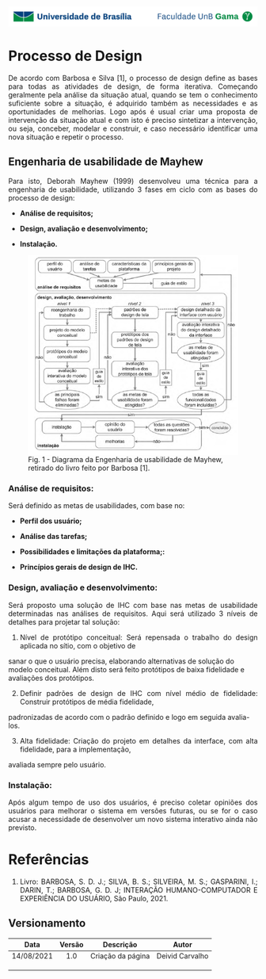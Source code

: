![UnB](img/unb.jpg)

# Processo de Design

<p align = "justify">De acordo com Barbosa e Silva [1], o processo de design define as bases para todas as atividades de design, de forma iterativa.
Começando geralmente pela análise da situação atual, quando se tem o conhecimento suficiente sobre a situação, 
é adquirido também as necessidades e as oportunidades de melhorias. Logo após é usual criar uma proposta de intervenção da situação atual e com isto é preciso sintetizar a intervenção,
ou seja, conceber, modelar e construir, e caso necessário identificar uma nova situação e repetir o processo.</p>

## Engenharia de usabilidade de Mayhew

<p align = "justify">Para isto, Deborah Mayhew (1999) desenvolveu uma técnica para a engenharia de usabilidade, 
utilizando 3 fases em ciclo com as bases do processo de design:</p>

- <p align = "justify"><b>Análise de requisitos;</b></p>

- <p align = "justify"><b>Design, avaliação e desenvolvimento;</b></p>

- <p align = "justify"><b>Instalação.</b></p>

<figure>
<img align=center width="700" src="img/may.png">
<br>
<figcaption>Fig. 1 - Diagrama da Engenharia de usabilidade de Mayhew, retirado do livro feito por Barbosa [1].</a></figcaption>
</figure>

### Análise de requisitos:

<p align = "justify">Será definido as metas de usabilidades, com base no:</p>

- <p align = "justify"><b>Perfil dos usuário;</b>

- <p align = "justify"><b>Análise das tarefas;</b>

- <p align = "justify"><b>Possibilidades e limitações da plataforma;:</b>

- <p align = "justify"><b>Princípios gerais de design de IHC.</b>

### Design, avaliação e desenvolvimento:

<p align = "justify">Será proposto uma solução de IHC com base nas metas de usabilidade determinadas nas análises de requisitos.
Aqui será utilizado 3 níveis de detalhes para projetar tal solução:</p>

1. <p align = "justify">Nível de protótipo conceitual: Será repensada o trabalho do design aplicada no sítio, com o objetivo de
sanar o que o usuário precisa, elaborando alternativas de solução do modelo conceitual. Além disto será feito protótipos de baixa
fidelidade e avaliações dos protótipos.</p>

2. <p align = "justify">Definir padrões de design de IHC com nível médio de fidelidade: Construir protótipos de média fidelidade,
padronizadas de acordo com o padrão definido e logo em seguida avalia-los.</p>

3. <p align = "justify">Alta fidelidade: Criação do projeto em detalhes da interface, com alta fidelidade, para a implementação,
avaliada sempre pelo usuário.</p>

### Instalação:

<p align = "justify">Após algum tempo de uso dos usuários, é preciso coletar opiniões dos usuários para melhorar o sistema em versões futuras,
ou se for o caso acusar a necessidade de desenvolver um novo sistema interativo ainda não previsto.</p>

# Referências

1. <p align = "justify">Livro: BARBOSA, S. D. J.; SILVA, B. S.; SILVEIRA, M. S.; GASPARINI, I.; DARIN, T.; BARBOSA, G. D. J; INTERAÇÃO HUMANO-COMPUTADOR E EXPERIÊNCIA DO USUÁRIO, São Paulo, 2021.</p>

## Versionamento

| Data |Versão|         Descrição          |       Autor      |
|:----:|:----:|:--------------------------:|:----------------:|
| 14/08/2021 |  1.0 | Criação da página     | Deivid Carvalho |
| |    |  |  |
| |    |  |  |
| |    |  |  |

